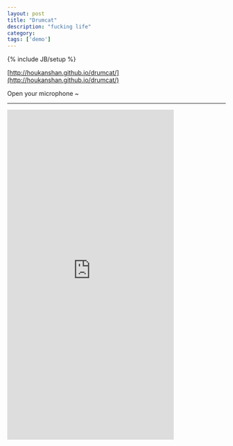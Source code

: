 ```yaml
---
layout: post
title: "Drumcat"
description: "fucking life"
category: 
tags: ['demo']
---
```

{% include JB/setup %}

[http://houkanshan.github.io/drumcat/](http://houkanshan.github.io/drumcat/)

<style>
  .github-iframe {
    width: 600px;
    width: 70vw;
    border: none;
  }
</style>

Open your microphone ~

----

<iframe class="github-iframe" height="760px"
  style="width:320px;width:40vw;border:none;"
  src="http://houkanshan.github.io/drumcat/">
fuck the jekyll template, hehe...
</iframe>

